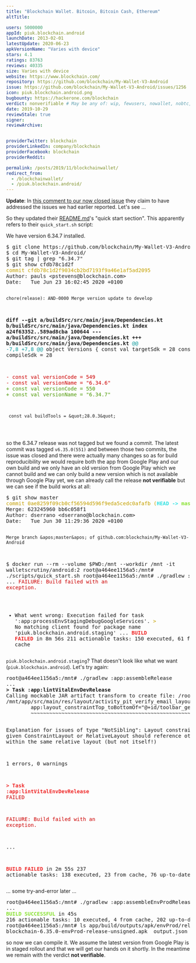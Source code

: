 ```yaml
---
title: "Blockchain Wallet. Bitcoin, Bitcoin Cash, Ethereum"
altTitle: 

users: 5000000
appId: piuk.blockchain.android
launchDate: 2013-02-01
latestUpdate: 2020-06-23
apkVersionName: "Varies with device"
stars: 4.1
ratings: 83763
reviews: 40335
size: Varies with device
website: https://www.blockchain.com/
repository: https://github.com/blockchain/My-Wallet-V3-Android
issue: https://github.com/blockchain/My-Wallet-V3-Android/issues/1256
icon: piuk.blockchain.android.png
bugbounty: https://hackerone.com/blockchain
verdict: nonverifiable # May be any of: wip, fewusers, nowallet, nobtc, custodial, nosource, nonverifiable, reproducible, bounty, defunct
date: 2019-10-29
reviewStale: true
signer: 
reviewArchive:


providerTwitter: blockchain
providerLinkedIn: company/blockchain
providerFacebook: blockchain
providerReddit: 

permalink: /posts/2019/11/blockchainwallet/
redirect_from:
  - /blockchainwallet/
  - /piuk.blockchain.android/
---
```



**Update**: In
[this comment to our now closed issue](https://github.com/blockchain/My-Wallet-V3-Android/issues/1256#issuecomment-651718119)
they claim to have addressed the issues we had earlier reported. Let's see ...

So they updated their [README.md](https://github.com/blockchain/My-Wallet-V3-Android/blob/master/README.md)'s
"quick start section". This apparently refers to their `quick_start.sh` script:

We have version 6.34.7 installed.

<div class="language-plaintext highlighter-rouge">
<div class="highlight">
<pre class="highlight">$ git clone https://github.com/blockchain/My-Wallet-V3-Android.git
$ cd My-Wallet-V3-Android/
$ git tag | grep &quot;6.34.7&quot;
$ git show cfdb78c1d2f
<font color="#C4A000">commit cfdb78c1d2f9034cb2bd7193f9a46e1af5ad2095</font>
Author: pauls &lt;pstevens@blockchain.com&gt;
Date:   Tue Jun 23 16:02:45 2020 +0100

    chore(release): AND-0000 Merge version update to develop

<b>diff --git a/buildSrc/src/main/java/Dependencies.kt b/buildSrc/src/main/java/Dependencies.kt</b>
<b>index a24f63352..589ad8cba 100644</b>
<b>--- a/buildSrc/src/main/java/Dependencies.kt</b>
<b>+++ b/buildSrc/src/main/java/Dependencies.kt</b>
<font color="#06989A">@@ -7,8 +7,8 @@</font> object Versions {
     const val targetSdk = 28
     const val compileSdk = 28
 
<font color="#CC0000">-    const val versionCode = 549</font>
<font color="#CC0000">-    const val versionName = &quot;6.34.6&quot;</font>
<font color="#4E9A06">+    const val versionCode = 550</font>
<font color="#4E9A06">+    const val versionName = &quot;6.34.7&quot;</font>
 
     const val buildTools = &quot;28.0.3&quot;
 
</pre></div></div>

so the 6.34.7 release was not tagged but we found a commit. The latest commit
was tagged `v6.35.0(551)` and between those two commits, the issue was closed
and there were actually many changes so
as for build reproducibility we would require both the app from Google Play and
our own build and we only have an old version from Google Play which we cannot
build and we can only build a new version which is not available through Google
Play yet, we
can already call the release **not verifiable** but we can see if the build
works at all:

<div class="language-plaintext highlighter-rouge">
<div class="highlight">
<pre class="highlight">$ git show master
<font color="#C4A000">commit 0ae8259f09cb0cf56594d596f9eda5cedc0afafb (</font><font color="#34E2E2"><b>HEAD -&gt; </b></font><font color="#8AE234"><b>master</b></font><font color="#C4A000">, </font><font color="#FCE94F"><b>tag: v6.35.0(551)</b></font><font color="#C4A000">, </font><font color="#EF2929"><b>origin/master</b></font><font color="#C4A000">, </font><font color="#EF2929"><b>origin/HEAD</b></font><font color="#C4A000">)</font>
Merge: 623245960 bb6c058f1
Author: dserrano &lt;dserrano@blockchain.com&gt;
Date:   Tue Jun 30 11:29:36 2020 +0100

    Merge branch &apos;master&apos; of github.com:blockchain/My-Wallet-V3-Android

$ docker run --rm --volume $PWD:/mnt --workdir /mnt -it walletscrutiny/android:2
root@a464ee1156a5:/mnt# ./scripts/quick_start.sh
root@a464ee1156a5:/mnt# ./gradlew :app:assemble
...
<font color="#CC0000">FAILURE: Build failed with an exception.</font>

* What went wrong:
Execution failed for task &apos;:app:processEnvStagingDebugGoogleServices&apos;.
<font color="#C4A000">&gt; </font>No matching client found for package name &apos;piuk.blockchain.android.staging&apos;
...
<font color="#EF2929"><b>BUILD FAILED</b></font> in 8m 56s
211 actionable tasks: 150 executed, 61 from cache
</pre></div></div>

`piuk.blockchain.android.staging`? That doesn't look like what we want
(`piuk.blockchain.android`). Let's try again:

<div class="language-plaintext highlighter-rouge">
<div class="highlight">
<pre class="highlight">root@a464ee1156a5:/mnt# ./gradlew :app:assembleRelease
...
<b>&gt; Task :app:lintVitalEnvDevRelease</b>
Calling mockable JAR artifact transform to create file: /root/.gradle/caches/transforms-2/files-2.1/f8d36826abe76fd5cf1d31ec8c8276c3/android.jar with input /opt/android-sdk/platforms/android-28/android.jar
/mnt/app/src/main/res/layout/activity_pit_verify_email_layout.xml:28: Error: @+id/toolbar_general is not a sibling in the same ConstraintLayout [NotSibling]
        app:layout_constraintTop_toBottomOf=&quot;@+id/toolbar_general&quot; /&gt;
        ~~~~~~~~~~~~~~~~~~~~~~~~~~~~~~~~~~~~~~~~~~~~~~~~~~~~~~~~~~

   Explanation for issues of type &quot;NotSibling&quot;:
   Layout constraints in a given ConstraintLayout or RelativeLayout should
   reference other views within the same relative layout (but not itself!)

1 errors, 0 warnings

<font color="#EF2929"><b>&gt; Task :app:lintVitalEnvDevRelease</b></font><font color="#CC0000"> FAILED</font>

<font color="#CC0000">FAILURE: Build failed with an exception.</font>

...

<font color="#EF2929"><b>BUILD FAILED</b></font> in 2m 55s
237 actionable tasks: 138 executed, 23 from cache, 76 up-to-date
</pre></div></div>

... some try-and-error later ...

<div class="language-plaintext highlighter-rouge">
<div class="highlight">
<pre class="highlight">root@a464ee1156a5:/mnt# ./gradlew :app:assembleEnvProdRelease -x :app:lintVitalEnvProdRelease
...
<font color="#8AE234"><b>BUILD SUCCESSFUL</b></font> in 45s
216 actionable tasks: 10 executed, 4 from cache, 202 up-to-date
root@a464ee1156a5:/mnt# ls app/build/outputs/apk/envProd/release/
blockchain-6.35.0-envProd-release-unsigned.apk  output.json
</pre></div></div>

so now we can compile it. We assume the latest version from Google Play is in
staged rollout and that we will get our hands on it shortly. In the meantime we
remain with the verdict **not verifiable**.
